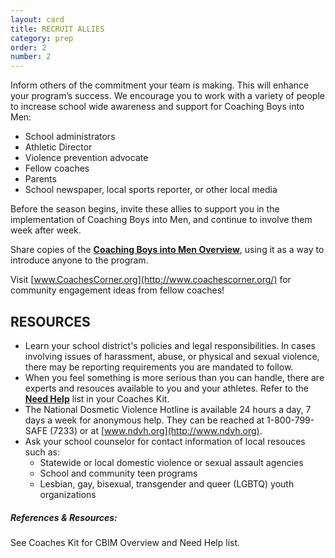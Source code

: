 ```yaml
---
layout: card
title: RECRUIT ALLIES
category: prep
order: 2
number: 2
---
```


Inform others of the commitment your team is making. This will enhance your program’s success. We encourage you to work with a variety of people to increase school wide awareness and support for Coaching Boys into Men:

- School administrators
- Athletic Director
- Violence prevention advocate
- Fellow coaches
- Parents
- School newspaper, local sports reporter, or other local media

Before the season begins, invite these allies to support you in the implementation of Coaching Boys into Men, and continue to involve them week after week.

Share copies of the **<a href="/uploads/CBIMOverview.pdf" target="_new">Coaching Boys into Men Overview</a>**, using it as a way to introduce anyone to the program.

Visit [www.CoachesCorner.org](http://www.coachescorner.org/) for community engagement ideas from fellow coaches!

RESOURCES
---------

- Learn your school district's policies and legal responsibilities. In cases involving issues of harassment, abuse, or physical and sexual violence, there may be reporting requirements you are mandated to follow.
- When you feel something is more serious than you can handle, there are experts and resouces available to you and your athletes. Refer to the **<a href="#" class="js-slide-link" data-slide="19">Need Help</a>** list in your Coaches Kit.
- The National Dosmetic Violence Hotline is available 24 hours a day, 7 days a week for anonymous help. They can be reached at 1-800-799-SAFE (7233) or at [www.ndvh.org](http://www.ndvh.org).
- Ask your school counselor for contact information of local resouces such as:
    - Statewide or local domestic violence or sexual assault agencies
    - School and community teen programs
    - Lesbian, gay, bisexual, transgender and queer (LGBTQ) youth organizations

##### References & Resources:
See Coaches Kit for CBIM Overview and Need Help list.
